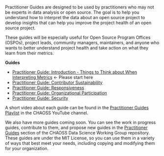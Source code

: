 Practitioner Guides are designed to be used by practitioners who may not be experts in data analysis or open source. The goal is to help you understand how to interpret the data about an open source project to develop insights that can help you improve the project health of an open source project. 

These guides will be especially useful for Open Source Program Offices (OSPOs), project leads, community managers, maintainers, and anyone who wants to better understand project health and take action on what they learn from their metrics.

**Guides**

* [Practitioner Guide: Introduction - Things to Think about When Interpreting Metrics](https://chaoss.community/practitioner-guide-introduction/) <- Please start here
* [Practitioner Guide: Contributor Sustainability](https://chaoss.community/practitioner-guide-contributor-sustainability/)
* [Practitioner Guide: Responsiveness](https://chaoss.community/practitioner-guide-responsiveness/)
* [Practitioner Guide: Organizational Participation](https://chaoss.community/practitioner-guide-organizational-participation/)
* [Practitioner Guide: Security](https://chaoss.community/practitioner-guide-security/)

A short video about each guide can be found in the [Practitioner Guides Playlist](https://www.youtube.com/playlist?list=PL60k37cxI-HSHV4-rEsWMzExw2y2Oq79Z) in the CHAOSS YouTube channel.

We also have more guides coming soon. You can see the work in progress guides, contribute to them, and propose new guides in the [Practitioner Guides](https://github.com/chaoss/wg-data-science/tree/main/practitioner-guides) section of the CHAOSS Data Science Working Group repository. These guides are under the MIT License, so you can use them in a variety of ways that best meet your needs, including copying and modifying them for your organization. 
